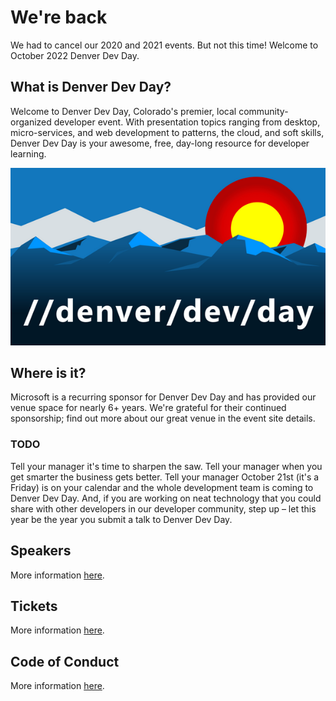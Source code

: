 # We're back

We had to cancel our 2020 and 2021 events. But not this time! Welcome to October 2022 Denver Dev Day.

## What is Denver Dev Day?

Welcome to Denver Dev Day, Colorado's premier, local community-organized developer event. With presentation topics ranging from desktop, micro-services, and web development to patterns, the cloud, and soft skills, Denver Dev Day is your awesome, free, day-long resource for developer learning.

![](https://github.com/denverdevday/oct-2022/raw/main/assets/logo.png)

## Where is it?

Microsoft is a recurring sponsor for Denver Dev Day and has provided our venue space for nearly 6+ years. 
We're grateful for their continued sponsorship; find out more about our great venue in the event site details. 

### TODO

Tell your manager it's time to sharpen the saw. Tell your manager when you get smarter the business gets better. Tell your manager October 21st (it's a Friday) is on your calendar and the whole development team is coming to Denver Dev Day. And, if you are working on neat technology that you could share with other developers in our developer community, step up – let this year be the year you submit a talk to Denver Dev Day.

## Speakers

More information [here](speakers.md). 

## Tickets

More information [here](tickets.md).

## Code of Conduct

More information [here](conduct.md).
